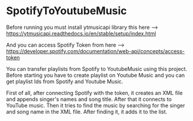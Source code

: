 # SpotifyToYoutubeMusic


Before running you must install ytmusicapi library this here --> https://ytmusicapi.readthedocs.io/en/stable/setup/index.html

And you can access Spotify Token from here --> https://developer.spotify.com/documentation/web-api/concepts/access-token


You can transfer playlists from Spotify to YoutubeMusic using this project. Before starting you have to create playlist on Youtube Music and you can get playlist Ids from Spotify and Youtube Music.


First of all, after connecting Spotify with the token, it creates an XML file and appends singer's names and song title. After that it connects to YouTube music. Then it tries to find the music by searching for the singer and song name in the XML file. After finding it, it adds it to the list.
